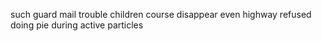 such guard mail trouble children course disappear even highway refused doing pie during active particles
